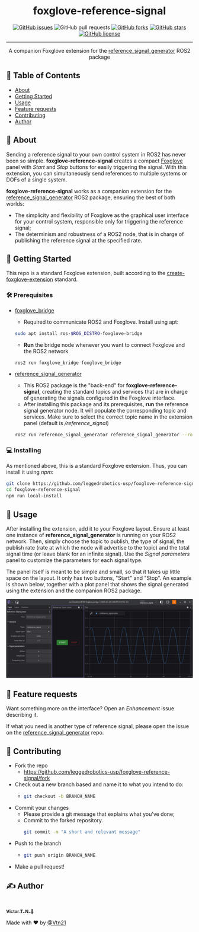 <!-- <p align="center">
  <a href="" rel="noopener">
 <img width=200px height=200px src="https://i.imgur.com/6wj0hh6.jpg" alt="Project logo"></a>
</p> -->

<h1 align="center">foxglove-reference-signal</h1>

<div align="center">

  [![GitHub issues](https://img.shields.io/github/issues/leggedrobotics-usp/foxglove-reference-signal)](https://github.com/leggedrobotics-usp/foxglove-reference-signal/issues)
  ![GitHub pull requests](https://img.shields.io/github/issues-pr/leggedrobotics-usp/foxglove-reference-signal)
  [![GitHub forks](https://img.shields.io/github/forks/leggedrobotics-usp/foxglove-reference-signal)](https://github.com/leggedrobotics-usp/foxglove-reference-signal/network)
  [![GitHub stars](https://img.shields.io/github/stars/leggedrobotics-usp/foxglove-reference-signal)](https://github.com/leggedrobotics-usp/foxglove-reference-signal/stargazers)
  [![GitHub license](https://img.shields.io/github/license/leggedrobotics-usp/foxglove-reference-signal)](https://github.com/leggedrobotics-usp/foxglove-reference-signal/blob/main/LICENSE)

</div>

---

<p align="center"> A companion Foxglove extension for the <a href="https://github.com/leggedrobotics-usp/reference_signal_generator">reference_signal_generator</a> ROS2 package
    <br>
</p>

## 📝 Table of Contents
- [About](#about)
- [Getting Started](#getting_started)
- [Usage](#usage)
- [Feature requests](#feature_requests)
- [Contributing](#contributing)
- [Author](#author)

## 🧐 About <a name = "about"></a>
Sending a reference signal to your own control system in ROS2 has never been so simple. **foxglove-reference-signal** creates a compact [Foxglove](https://foxglove.dev/) panel with *Start* and *Stop* buttons for easily triggering the signal. With this extension, you can simultaneously send references to multiple systems or DOFs of a single system.

**foxglove-reference-signal** works as a companion extension for the [reference_signal_generator](https://github.com/leggedrobotics-usp/reference_signal_generator) ROS2 package, ensuring the best of both worlds:

- The simplicity and flexibility of Foxglove as the graphical user interface for your control system, responsible only for triggering the reference signal;
- The determinism and robustness of a ROS2 node, that is in charge of publishing the reference signal at the specified rate.

## 🏁 Getting Started <a name = "getting_started"></a>
This repo is a standard Foxglove extension, built according to the [create-foxglove-extension](https://github.com/foxglove/create-foxglove-extension) standard.

### 🛠 Prerequisites

- [foxglove_bridge](https://github.com/foxglove/ros-foxglove-bridge)
    - Required to communicate ROS2 and Foxglove. Install using apt:

    ```bash
    sudo apt install ros-$ROS_DISTRO-foxglove-bridge
    ```

    - **Run** the bridge node whenever you want to connect Foxglove and the ROS2 network

    ```bash
    ros2 run foxglove_bridge foxglove_bridge
    ```

- [reference_signal_generator](https://github.com/leggedrobotics-usp/reference_signal_generator)
    - This ROS2 package is the "back-end" for **foxglove-reference-signal**, creating the standard topics and services that are in charge of generating the signals configured in the Foxglove interface.
    - After installing this package and its prerequisites, **run** the reference signal generator node. It will populate the corresponding topic and services. Make sure to select the correct topic name in the extension panel (default is */reference_signal*)

    ```bash
    ros2 run reference_signal_generator reference_signal_generator --ros-args -p topic_name:=<your_topic_name>
    ```

### 💻 Installing

As mentioned above, this is a standard Foxglove extension. Thus, you can install it using *npm*:

```bash
git clone https://github.com/leggedrobotics-usp/foxglove-reference-signal.git
cd foxglove-reference-signal
npm run local-install
```

## 🎈 Usage <a name="usage"></a>

After installing the extension, add it to your Foxglove layout. Ensure at least one instance of **reference_signal_generator** is running on your ROS2 network. Then, simply choose the topic to publish, the type of signal, the publish rate (rate at which the node will advertise to the topic) and the total signal time (or leave blank for an infinite signal). Use the *Signal parameters* panel to customize the parameters for each signal type.

The panel itself is meant to be simple and small, so that it takes up little space on the layout. It only has two buttons, "Start" and "Stop". An example is shown below, together with a plot panel that shows the signal generated using the extension and the companion ROS2 package.

![img](./img/preview.png)

## 🔋 Feature requests <a name="feature_requests"></a>

Want something more on the interface? Open an *Enhancement* issue describing it.

If what you need is another type of reference signal, please open the issue on the [reference_signal_generator](https://github.com/leggedrobotics-usp/reference_signal_generator) repo.

## 🤝 Contributing <a name="contributing"></a>

- Fork the repo
  - <https://github.com/leggedrobotics-usp/foxglove-reference-signal/fork>
- Check out a new branch based and name it to what you intend to do:
  - ````bash
    git checkout -b BRANCH_NAME
    ````
- Commit your changes
  - Please provide a git message that explains what you've done;
  - Commit to the forked repository.
    ````bash
    git commit -m "A short and relevant message"
    ````
- Push to the branch
  - ````bash
    git push origin BRANCH_NAME
    ````
- Make a pull request!

## ✍️ Author <a name = "author"></a>

<a href="https://github.com/Vtn21">
 <img style="border-radius: 50%;" src="https://avatars.githubusercontent.com/u/13922299?s=460&u=2e2554bb02cc92028e5cba651b04459afd3c84fd&v=4" width="100px;" alt=""/>
 <br />
 <sub><b>Victor T. N. 🤖</b></sub></a>

Made with ❤️ by [@Vtn21](https://github.com/Vtn21)

<!-- [![Gmail Badge](https://img.shields.io/badge/-victor.noppeney@usp.br-c14438?style=flat-square&logo=Gmail&logoColor=white&link=mailto:victor.noppeney@usp.br)](mailto:victor.noppeney@usp.br) -->

<!-- -  - Idea & Initial work -->

<!-- See also the list of [contributors](https://github.com/kylelobo/The-Documentation-Compendium/contributors) who participated in this project. -->
